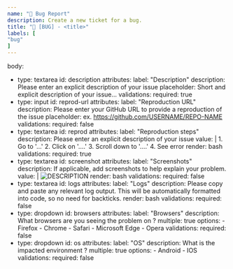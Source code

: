 ```yaml
---
name: "🐛 Bug Report"
description: Create a new ticket for a bug.
title: "🐛 [BUG] - <title>"
labels: [
"bug"
]
---
```


body:

-   type: textarea
    id: description
    attributes:
    label: "Description"
    description: Please enter an explicit description of your issue
    placeholder: Short and explicit description of your issue...
    validations:
    required: true
-   type: input
    id: reprod-url
    attributes:
    label: "Reproduction URL"
    description: Please enter your GitHub URL to provide a reproduction of the issue
    placeholder: ex. https://github.com/USERNAME/REPO-NAME
    validations:
    required: false
-   type: textarea
    id: reprod
    attributes:
    label: "Reproduction steps"
    description: Please enter an explicit description of your issue
    value: | 1. Go to '...' 2. Click on '....' 3. Scroll down to '....' 4. See error
    render: bash
    validations:
    required: true
-   type: textarea
    id: screenshot
    attributes:
    label: "Screenshots"
    description: If applicable, add screenshots to help explain your problem.
    value: |
    ![DESCRIPTION](LINK.png)
    render: bash
    validations:
    required: false
-   type: textarea
    id: logs
    attributes:
    label: "Logs"
    description: Please copy and paste any relevant log output. This will be automatically formatted into code, so no need for backticks.
    render: bash
    validations:
    required: false
-   type: dropdown
    id: browsers
    attributes:
    label: "Browsers"
    description: What browsers are you seeing the problem on ?
    multiple: true
    options: - Firefox - Chrome - Safari - Microsoft Edge - Opera
    validations:
    required: false
-   type: dropdown
    id: os
    attributes:
    label: "OS"
    description: What is the impacted environment ?
    multiple: true
    options: - Android - IOS
    validations:
    required: false
